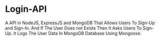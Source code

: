 # Login-API
A API in NodeJS, ExpressJS and MongoDB That Allows Users To Sign-Up and Sign-In. And If The User Does not Exists Then It Asks Users To Sign-Up. It Logs The User Data In MongoDB Database Using Mongoose.
